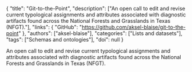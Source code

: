 {
  "title": "Git-to-the-Point",
  "description": ["An open call to edit and revise current typological assignments and attributes associated with diagnostic artifacts found across the National Forests and Grasslands in Texas (NFGT)."],
  "links": {
    "GitHub": "https://github.com/aksel-blaise/git-to-the-point"
  },
  "authors": ["aksel-blaise"],
  "categories": ["Lists and datasets"],
  "tags": ["Schemas and ontologies"],
  "doi": null
}

<!-- Generated by csv2md.R – do not edit by hand -->

An open call to edit and revise current typological assignments and attributes associated with diagnostic artifacts found across the National Forests and Grasslands in Texas (NFGT).